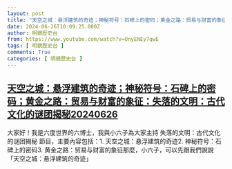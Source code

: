 ```yaml
---
layout: post
title: "天空之城：悬浮建筑的奇迹；神秘符号：石碑上的密码；黄金之路：贸易与财富的象征：失落的文明：古代文化的谜团揭秘20240626"
date: 2024-06-26T10:09:25.000Z
author: 明鏡歷史台
from: https://www.youtube.com/watch?v=UnyENEy7qwE
tags: [ 明鏡歷史台 ]
comments: True
categories: [ 明鏡歷史台 ]
---
```

<!--1719396565000-->
[天空之城：悬浮建筑的奇迹；神秘符号：石碑上的密码；黄金之路：贸易与财富的象征：失落的文明：古代文化的谜团揭秘20240626](https://www.youtube.com/watch?v=UnyENEy7qwE)
------

<div>
大家好！我是六度世界的六博士，我與小六子為大家主持 失落的文明：古代文化的谜团揭秘 節目，主要內容包括：1. 天空之城：悬浮建筑的奇迹2. 神秘符号：石碑上的密码3. 黄金之路：贸易与财富的象征那麼，小六子，可以先跟我們說說「天空之城：悬浮建筑的奇迹」
</div>
